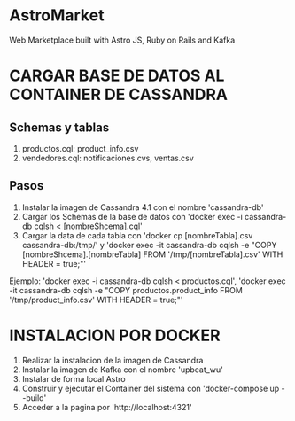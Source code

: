 # AstroMarket
Web Marketplace built with Astro JS, Ruby on Rails and Kafka

# CARGAR BASE DE DATOS AL CONTAINER DE CASSANDRA
## Schemas y tablas 
1. productos.cql: product_info.csv
2. vendedores.cql: notificaciones.cvs, ventas.csv

## Pasos
1. Instalar la imagen de Cassandra 4.1 con el nombre 'cassandra-db'
2. Cargar los Schemas de la base de datos con 'docker exec -i cassandra-db cqlsh < [nombreShcema].cql'
3. Cargar la data de cada tabla con 'docker cp [nombreTabla].csv cassandra-db:/tmp/' y 'docker exec -it cassandra-db cqlsh -e "COPY [nombreShcema].[nombreTabla] FROM '/tmp/[nombreTabla].csv' WITH HEADER = true;"'

Ejemplo: 'docker exec -i cassandra-db cqlsh < productos.cql', 'docker exec -it cassandra-db cqlsh -e "COPY productos.product_info FROM '/tmp/product_info.csv' WITH HEADER = true;"'

# INSTALACION POR DOCKER
1. Realizar la instalacion de la imagen de Cassandra
2. Instalar la imagen de Kafka con el nombre 'upbeat_wu'
3. Instalar de forma local Astro
4. Construir y ejecutar el Container del sistema con 'docker-compose up --build'
5. Acceder a la pagina por 'http://localhost:4321'